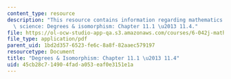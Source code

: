 ```yaml
---
content_type: resource
description: "This resource contains information regarding mathematics for computer\
  \ science: Degrees & isomorphism: Chapter 11.1 \u2013 11.4."
file: https://ol-ocw-studio-app-qa.s3.amazonaws.com/courses/6-042j-mathematics-for-computer-science-spring-2015/45cb28c714904fada053eaf0e3151e1a_MIT6_042JS15_Session19.pdf
file_type: application/pdf
parent_uid: 1bd2d357-6523-fe6c-8a8f-82aaec579197
resourcetype: Document
title: "Degrees & Isomorphism: Chapter 11.1 \u2013 11.4"
uid: 45cb28c7-1490-4fad-a053-eaf0e3151e1a
---
```

